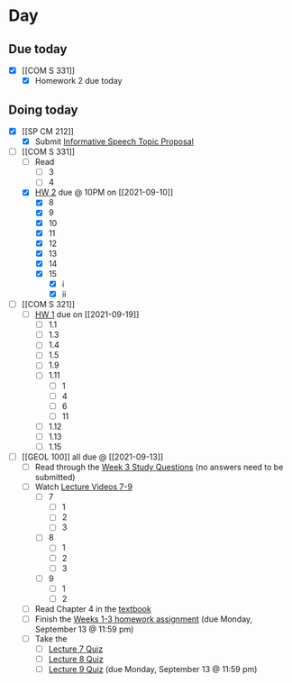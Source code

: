 

# Day 

## Due today

- [x] [[COM S 331]]
	- [x] Homework 2 due today

## Doing today

- [x] [[SP CM 212]]
	- [x]   Submit [Informative Speech Topic Proposal](https://canvas.iastate.edu/courses/84042/assignments/1475185 "Informative Speech Topic Proposal")
- [ ] [[COM S 331]]
	- [ ] Read
		- [ ] 3
		- [ ] 4
	- [x] [HW 2](https://canvas.iastate.edu/courses/86358/assignments/1534098) due @ 10PM on [[2021-09-10]]
		- [x] 8
		- [x] 9
		- [x] 10
		- [x] 11
		- [x] 12
		- [x] 13
		- [x] 14
		- [x] 15
			- [x] i
			- [x] ii
- [ ]  [[COM S 321]]
	- [ ]  [HW 1](https://canvas.iastate.edu/courses/85891/quizzes/360189) due on [[2021-09-19]]
		- [ ]  1.1
		- [ ]  1.3
		- [ ]  1.4
		- [ ]  1.5
		- [ ]  1.9
		- [ ]  1.11
			- [ ]  1
			- [ ]  4
			- [ ]  6
			- [ ]  11
		- [ ]  1.12
		- [ ]  1.13
		- [ ]  1.15
- [ ] [[GEOL 100]] all due @ [[2021-09-13]]
	- [ ]   Read through the [Week 3 Study Questions](https://canvas.iastate.edu/courses/82791/pages/study-questions-for-week-3 "Study Questions for Week 3") (no answers need to be submitted)
	- [ ] Watch [Lecture Videos 7-9](https://canvas.iastate.edu/courses/82791/pages/week-3-lecture-videos "Week 3 Lecture Videos")
		- [ ] 7
			- [ ] 1
			- [ ] 2
			- [ ] 3
		- [ ] 8
			- [ ] 1
			- [ ] 2
			- [ ] 3
		- [ ] 9
			- [ ] 1
			- [ ] 2
	- [ ] Read Chapter 4 in the [textbook](https://canvas.iastate.edu/courses/82791/external_tools/4157)
	- [ ] Finish the [Weeks 1-3 homework assignment](https://canvas.iastate.edu/courses/82791/assignments/1463108 "Weeks 1-3 Homework") (due Monday, September 13 @ 11:59 pm)
	- [ ] Take the
		- [ ]  [Lecture 7 Quiz](https://canvas.iastate.edu/courses/82791/assignments/1465139 "Lecture 7 Quiz")[](https://canvas.iastate.edu/courses/78426/quizzes/304770 "Lecture 4 Quiz")[](https://canvas.iastate.edu/courses/74161/quizzes/273803 "Lecture 4 Quiz")
		- [ ] [Lecture 8 Quiz](https://canvas.iastate.edu/courses/82791/assignments/1465137 "Lecture 8 Quiz")[](https://canvas.iastate.edu/courses/74161/quizzes/273801 "Lecture 5 Quiz")
		- [ ] [Lecture 9 Quiz](https://canvas.iastate.edu/courses/82791/assignments/1465138 "Lecture 9 Quiz") [](https://canvas.iastate.edu/courses/74161/quizzes/273802 "Lecture 6 Quiz") (due Monday, September 13 @ 11:59 pm)